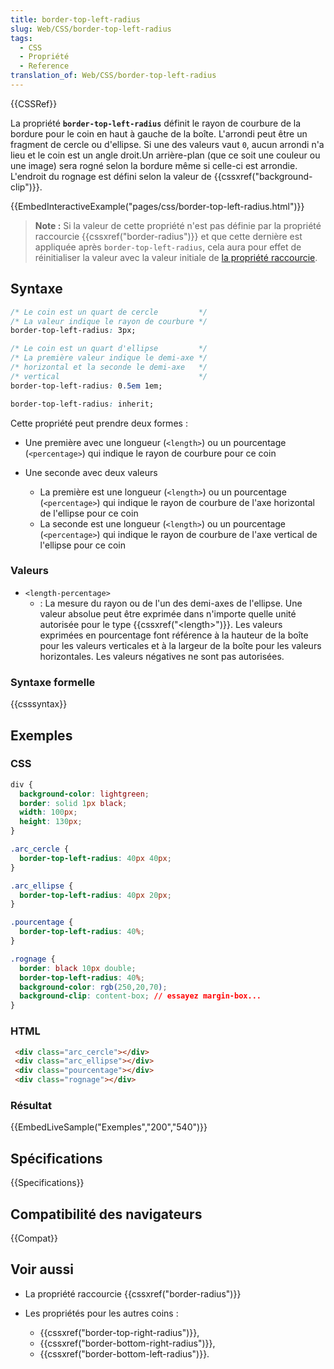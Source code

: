 ```yaml
---
title: border-top-left-radius
slug: Web/CSS/border-top-left-radius
tags:
  - CSS
  - Propriété
  - Reference
translation_of: Web/CSS/border-top-left-radius
---
```


{{CSSRef}}

La propriété **`border-top-left-radius`** définit le rayon de courbure de la bordure pour le coin en haut à gauche de la boîte. L'arrondi peut être un fragment de cercle ou d'ellipse. Si une des valeurs vaut `0`, aucun arrondi n'a lieu et le coin est un angle droit.Un arrière-plan (que ce soit une couleur ou une image) sera rogné selon la bordure même si celle-ci est arrondie. L'endroit du rognage est défini selon la valeur de {{cssxref("background-clip")}}.

{{EmbedInteractiveExample("pages/css/border-top-left-radius.html")}}

> **Note :** Si la valeur de cette propriété n'est pas définie par la propriété raccourcie {{cssxref("border-radius")}} et que cette dernière est appliquée après `border-top-left-radius`, cela aura pour effet de réinitialiser la valeur avec la valeur initiale de [la propriété raccourcie](/fr/docs/Web/CSS/Shorthand_properties).

## Syntaxe

```css
/* Le coin est un quart de cercle         */
/* La valeur indique le rayon de courbure */
border-top-left-radius: 3px;

/* Le coin est un quart d'ellipse         */
/* La première valeur indique le demi-axe */
/* horizontal et la seconde le demi-axe   */
/* vertical                               */
border-top-left-radius: 0.5em 1em;

border-top-left-radius: inherit;
```

Cette propriété peut prendre deux formes :

- Une première avec une longueur (`<length>`) ou un pourcentage (`<percentage>`) qui indique le rayon de courbure pour ce coin
- Une seconde avec deux valeurs

  - La première est une longueur (`<length>`) ou un pourcentage (`<percentage>`) qui indique le rayon de courbure de l'axe horizontal de l'ellipse pour ce coin
  - La seconde est une longueur (`<length>`) ou un pourcentage (`<percentage>`) qui indique le rayon de courbure de l'axe vertical de l'ellipse pour ce coin

### Valeurs

- `<length-percentage>`
  - : La mesure du rayon ou de l'un des demi-axes de l'ellipse. Une valeur absolue peut être exprimée dans n'importe quelle unité autorisée pour le type {{cssxref("&lt;length&gt;")}}. Les valeurs exprimées en pourcentage font référence à la hauteur de la boîte pour les valeurs verticales et à la largeur de la boîte pour les valeurs horizontales. Les valeurs négatives ne sont pas autorisées.

### Syntaxe formelle

{{csssyntax}}

## Exemples

### CSS

```css
div {
  background-color: lightgreen;
  border: solid 1px black;
  width: 100px;
  height: 130px;
}

.arc_cercle {
  border-top-left-radius: 40px 40px;
}

.arc_ellipse {
  border-top-left-radius: 40px 20px;
}

.pourcentage {
  border-top-left-radius: 40%;
}

.rognage {
  border: black 10px double;
  border-top-left-radius: 40%;
  background-color: rgb(250,20,70);
  background-clip: content-box; // essayez margin-box...
}
```

### HTML

```html
 <div class="arc_cercle"></div>
 <div class="arc_ellipse"></div>
 <div class="pourcentage"></div>
 <div class="rognage"></div>
```

### Résultat

{{EmbedLiveSample("Exemples","200","540")}}

## Spécifications

{{Specifications}}

## Compatibilité des navigateurs

{{Compat}}

## Voir aussi

- La propriété raccourcie {{cssxref("border-radius")}}
- Les propriétés pour les autres coins :

  - {{cssxref("border-top-right-radius")}},
  - {{cssxref("border-bottom-right-radius")}},
  - {{cssxref("border-bottom-left-radius")}}.
